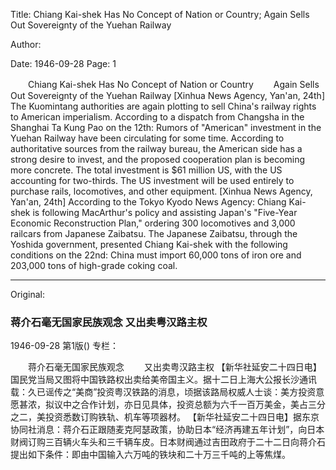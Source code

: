 Title: Chiang Kai-shek Has No Concept of Nation or Country; Again Sells Out Sovereignty of the Yuehan Railway

Author:

Date: 1946-09-28
Page: 1

　　Chiang Kai-shek Has No Concept of Nation or Country
　　Again Sells Out Sovereignty of the Yuehan Railway
    [Xinhua News Agency, Yan'an, 24th] The Kuomintang authorities are again plotting to sell China's railway rights to American imperialism. According to a dispatch from Changsha in the Shanghai Ta Kung Pao on the 12th: Rumors of "American" investment in the Yuehan Railway have been circulating for some time. According to authoritative sources from the railway bureau, the American side has a strong desire to invest, and the proposed cooperation plan is becoming more concrete. The total investment is $61 million US, with the US accounting for two-thirds. The US investment will be used entirely to purchase rails, locomotives, and other equipment.
    [Xinhua News Agency, Yan'an, 24th] According to the Tokyo Kyodo News Agency: Chiang Kai-shek is following MacArthur's policy and assisting Japan's "Five-Year Economic Reconstruction Plan," ordering 300 locomotives and 3,000 railcars from Japanese Zaibatsu. The Japanese Zaibatsu, through the Yoshida government, presented Chiang Kai-shek with the following conditions on the 22nd: China must import 60,000 tons of iron ore and 203,000 tons of high-grade coking coal.



<hr /> 

Original: 


### 蒋介石毫无国家民族观念  又出卖粤汉路主权

1946-09-28
第1版()
专栏：

　　蒋介石毫无国家民族观念
　　又出卖粤汉路主权
    【新华社延安二十四日电】国民党当局又图将中国铁路权出卖给美帝国主义。据十二日上海大公报长沙通讯载：久已谣传之“美商”投资粤汉铁路的消息，顷据该路局权威人士谈：美方投资意愿甚浓，拟议中之合作计划，亦日见具体，投资总额为六千一百万美金，美占三分之二，美投资悉数订购铁轨、机车等项器材。
    【新华社延安二十四日电】据东京协同社消息：蒋介石正跟随麦克阿瑟政策，协助日本“经济再建五年计划”，向日本财阀订购三百辆火车头和三千辆车皮。日本财阀通过吉田政府于二十二日向蒋介石提出如下条件：即由中国输入六万吨的铁块和二十万三千吨的上等焦煤。
